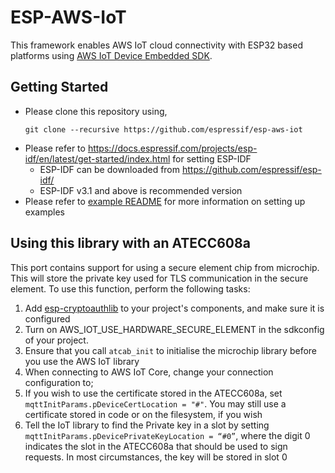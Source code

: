 # ESP-AWS-IoT

This framework enables AWS IoT cloud connectivity with ESP32 based platforms using [AWS IoT Device Embedded SDK](https://github.com/aws/aws-iot-device-sdk-embedded-C).

## Getting Started

- Please clone this repository using,
    ```
    git clone --recursive https://github.com/espressif/esp-aws-iot
    ```
- Please refer to https://docs.espressif.com/projects/esp-idf/en/latest/get-started/index.html for setting ESP-IDF
  - ESP-IDF can be downloaded from https://github.com/espressif/esp-idf/
  - ESP-IDF v3.1 and above is recommended version
- Please refer to [example README](examples/README.md) for more information on setting up examples

## Using this library with an ATECC608a
This port contains support for using a secure element chip from microchip.  This will store the private key used for TLS communication in the secure element.  To use this function, perform the following tasks:

1. Add [esp-cryptoauthlib](https://github.com/espressif/esp-cryptoauthlib) to your project's components, and make sure it is configured
1. Turn on AWS_IOT_USE_HARDWARE_SECURE_ELEMENT in the sdkconfig of your project.
1. Ensure that you call `atcab_init` to initialise the microchip library before you use the AWS IoT library
1. When connecting to AWS IoT Core, change your connection configuration to;
  1. If you wish to use the certificate stored in the ATECC608a, set `mqttInitParams.pDeviceCertLocation = "#"`.  You may still use a certificate stored in code or on the filesystem, if you wish
  1. Tell the IoT library to find the Private key in a slot by setting `mqttInitParams.pDevicePrivateKeyLocation = “#0”`, where the digit 0 indicates the slot in the ATECC608a that should be used to sign requests.  In most circumstances, the key will be stored in slot 0
